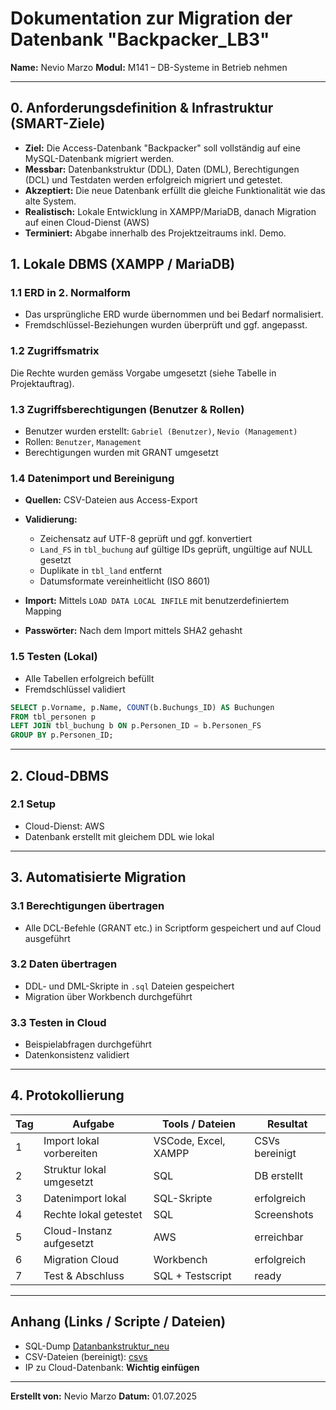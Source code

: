 # Dokumentation zur Migration der Datenbank "Backpacker\_LB3"

**Name:** Nevio Marzo
**Modul:** M141 – DB-Systeme in Betrieb nehmen

---

## 0. Anforderungsdefinition & Infrastruktur (SMART-Ziele)

* **Ziel:** Die Access-Datenbank "Backpacker" soll vollständig auf eine MySQL-Datenbank migriert werden.
* **Messbar:** Datenbankstruktur (DDL), Daten (DML), Berechtigungen (DCL) und Testdaten werden erfolgreich migriert und getestet.
* **Akzeptiert:** Die neue Datenbank erfüllt die gleiche Funktionalität wie das alte System.
* **Realistisch:** Lokale Entwicklung in XAMPP/MariaDB, danach Migration auf einen Cloud-Dienst (AWS)
* **Terminiert:** Abgabe innerhalb des Projektzeitraums inkl. Demo.

## 1. Lokale DBMS (XAMPP / MariaDB)

### 1.1 ERD in 2. Normalform

* Das ursprüngliche ERD wurde übernommen und bei Bedarf normalisiert.
* Fremdschlüssel-Beziehungen wurden überprüft und ggf. angepasst.

### 1.2 Zugriffsmatrix

Die Rechte wurden gemäss Vorgabe umgesetzt (siehe Tabelle in Projektauftrag).

### 1.3 Zugriffsberechtigungen (Benutzer & Rollen)

* Benutzer wurden erstellt: `Gabriel (Benutzer)`, `Nevio (Management)`
* Rollen: `Benutzer`, `Management`
* Berechtigungen wurden mit GRANT umgesetzt

### 1.4 Datenimport und Bereinigung

* **Quellen:** CSV-Dateien aus Access-Export
* **Validierung:**

  * Zeichensatz auf UTF-8 geprüft und ggf. konvertiert
  * `Land_FS` in `tbl_buchung` auf gültige IDs geprüft, ungültige auf NULL gesetzt
  * Duplikate in `tbl_land` entfernt
  * Datumsformate vereinheitlicht (ISO 8601)
* **Import:** Mittels `LOAD DATA LOCAL INFILE` mit benutzerdefiniertem Mapping
* **Passwörter:** Nach dem Import mittels SHA2 gehasht

### 1.5 Testen (Lokal)

* Alle Tabellen erfolgreich befüllt
* Fremdschlüssel validiert

```sql
SELECT p.Vorname, p.Name, COUNT(b.Buchungs_ID) AS Buchungen
FROM tbl_personen p
LEFT JOIN tbl_buchung b ON p.Personen_ID = b.Personen_FS
GROUP BY p.Personen_ID;
```

---

## 2. Cloud-DBMS

### 2.1 Setup

* Cloud-Dienst: AWS
* Datenbank erstellt mit gleichem DDL wie lokal

---

## 3. Automatisierte Migration

### 3.1 Berechtigungen übertragen

* Alle DCL-Befehle (GRANT etc.) in Scriptform gespeichert und auf Cloud ausgeführt

### 3.2 Daten übertragen

* DDL- und DML-Skripte in `.sql` Dateien gespeichert
* Migration über Workbench durchgeführt

### 3.3 Testen in Cloud

* Beispielabfragen durchgeführt
* Datenkonsistenz validiert

---

## 4. Protokollierung

| Tag | Aufgabe                  | Tools / Dateien      | Resultat       |
| --- | ------------------------ | -------------------- | -------------- |
| 1   | Import lokal vorbereiten | VSCode, Excel, XAMPP | CSVs bereinigt |
| 2   | Struktur lokal umgesetzt | SQL                  | DB erstellt    |
| 3   | Datenimport lokal        | SQL-Skripte          | erfolgreich    |
| 4   | Rechte lokal getestet    | SQL                  | Screenshots    |
| 5   | Cloud-Instanz aufgesetzt | AWS                  | erreichbar     |
| 6   | Migration Cloud          | Workbench            | erfolgreich    |
| 7   | Test & Abschluss         | SQL + Testscript     | ready          |

---

## Anhang (Links / Scripte / Dateien)

* SQL-Dump [Datanbankstruktur_neu](Datenbankstruktur_neu.sql)
* CSV-Dateien (bereinigt): [csvs](csvs)
* IP zu Cloud-Datenbank: **Wichtig einfügen**

---

**Erstellt von:** Nevio Marzo
**Datum:** 01.07.2025
